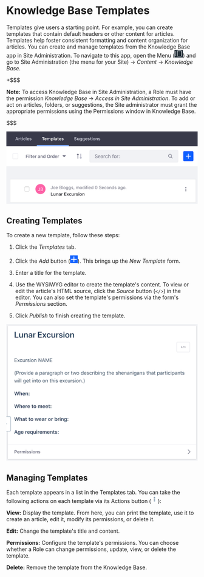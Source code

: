 # Knowledge Base Templates [](id=knowledge-base-templates)

Templates give users a starting point. For example, you can create templates
that contain default headers or other content for articles. Templates help
foster consistent formatting and content organization for articles. You can
create and manage templates from the Knowledge Base app in Site Administration. 
To navigate to this app, open the Menu
(![Menu](../../../../images/icon-menu.png)) and go to Site Administration
(the menu for your Site) &rarr; *Content* &rarr; *Knowledge Base*. 

+$$$

**Note:** To access Knowledge Base in Site Administration, a Role must have the 
permission *Knowledge Base* &rarr; *Access in Site Administration*. To add or 
act on articles, folders, or suggestions, the Site administrator must grant the 
appropriate permissions using the Permissions window in Knowledge Base. 

$$$

![Figure 1: The Knowledge Base app's Templates tab.](../../../../images/kb-admin-templates.png)

## Creating Templates [](id=creating-templates)

To create a new template, follow these steps:

1.  Click the *Templates* tab. 
 
2.  Click the *Add* button 
    (![Add](../../../../images/icon-add.png)). 
    This brings up the *New Template* form. 

3.  Enter a title for the template. 

4.  Use the WYSIWYG editor to create the template's content. To view or edit the 
    article's HTML source, click the *Source* button (`</>`) in the editor. You 
    can also set the template's permissions via the form's *Permissions* 
    section. 

5.  Click *Publish* to finish creating the template. 

![Figure 2: The New Template form.](../../../../images/kb-admin-new-template.png)

## Managing Templates [](id=managing-templates)

Each template appears in a list in the Templates tab. You can take the following 
actions on each template via its Actions button 
(![Actions](../../../../images/icon-actions.png)):

**View:** Display the template. From here, you can print the template, use 
it to create an article, edit it, modify its permissions, or delete it. 

**Edit:** Change the template's title and content. 

**Permissions:** Configure the template's permissions. You can choose 
whether a Role can change permissions, update, view, or delete the template. 

**Delete:** Remove the template from the Knowledge Base. 
